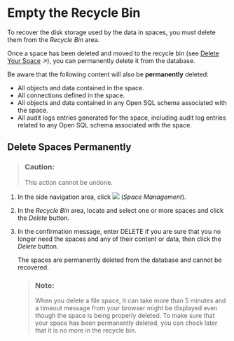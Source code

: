 <!-- loioc4e26c09325a45d3ab7011a600c8fc6c -->

# Empty the Recycle Bin

To recover the disk storage used by the data in spaces, you must delete them from the *Recycle Bin* area.

Once a space has been deleted and moved to the recycle bin \(see [Delete Your Space](https://help.sap.com/viewer/9f36ca35bc6145e4acdef6b4d852d560/DEV_CURRENT/en-US/3eb19b96e6ba41dfbffd759c5c8370bb.html "Delete a space if you are sure that you no longer need any of its content or data.") :arrow_upper_right:\), you can permanently delete it from the database.

Be aware that the following content will also be **permanently** deleted:

-   All objects and data contained in the space.
-   All connections defined in the space.
-   All objects and data contained in any Open SQL schema associated with the space.
-   All audit logs entries generated for the space, including audit log entries related to any Open SQL schema associated with the space.



<a name="loioc4e26c09325a45d3ab7011a600c8fc6c__section_vqc_dkz_dcc"/>

## Delete Spaces Permanently

> ### Caution:  
> This action cannot be undone.

1.  In the side navigation area, click ![](../images/Space_Management_a868247.png) \(*Space Management*\).

2.  In the *Recycle Bin* area, locate and select one or more spaces and click the *Delete* button.

3.  In the confirmation message, enter DELETE if you are sure that you no longer need the spaces and any of their content or data, then click the *Delete* button.

    The spaces are permanently deleted from the database and cannot be recovered.

    > ### Note:  
    > When you delete a file space, it can take more than 5 minutes and a timeout message from your browser might be displayed even though the space is being properly deleted. To make sure that your space has been permanently deleted, you can check later that it is no more in the recycle bin.


